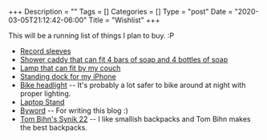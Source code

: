 +++
Description = ""
Tags = []
Categories = []
Type = "post"
Date = "2020-03-05T21:12:42-06:00"
Title = "Wishlist"
+++

This will be a running list of things I plan to buy. :P

- [Record sleeves](https://www.amazon.com/dp/B07CYKRVRW)
- [Shower caddy that can fit 4 bars of soap and 4 bottles of soap](https://www.amazon.com/InterDesign-Hanging-Shower-Shampoo-Conditioner/dp/B003OBY5NU/)
- [Lamp that can fit by my couch](https://www.target.com/p/valencia-led-floor-lamp-brass-includes-energy-efficient-light-bulb-project-62-8482/-/A-54550861#)
- [Standing dock for my iPhone](https://www.amazon.com/dp/B01LD85OH6)
- [Bike headlight](https://thewirecutter.com/reviews/best-commuter-bike-lights/) -- It's probably a lot safer to bike around at night with proper lighting.
- [Laptop Stand](https://thewirecutter.com/reviews/best-laptop-stands/)
- [Byword](https://www.bywordapp.com/) -- For writing this blog :)
- [Tom Bihn's Synik 22](https://www.tombihn.com/collections/backpacks/products/synik-22) -- I like smallish backpacks and Tom Bihn makes the best backpacks. 
